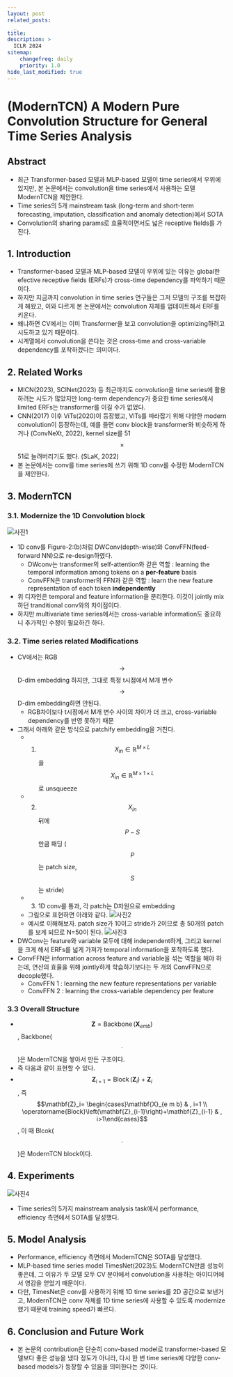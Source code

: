 ```yaml
---
layout: post
related_posts:
  _
title: 
description: >
  ICLR 2024
sitemap:
    changefreq: daily
    priority: 1.0
hide_last_modified: true
---
```


# (ModernTCN) A Modern Pure Convolution Structure for General Time Series Analysis

## Abstract
- 최근 Transformer-based 모델과 MLP-based 모델이 time series에서 우위에 있지만, 본 논문에서는 convolution을 time series에서 사용하는 모델 ModernTCN을 제안한다.
- Time series의 5개 mainstream task (long-term and short-term forecasting, imputation, classification and anomaly detection)에서 SOTA
- Convolution의 sharing params로 효율적이면서도 넓은 receptive fields를 가진다.

## 1. Introduction
- Transformer-based 모델과 MLP-based 모델이 우위에 있는 이유는 global한 efective receptive fields (ERFs)가 cross-time dependency를 파악하기 때문이다.
- 하지만 지금까지 convolution in time series 연구들은 그저 모델의 구조를 복잡하게 해왔고, 이와 다르게 본 논문에서는 convolution 자체를 업데이트해서 ERF를 키운다.
- 왜냐하면 CV에서는 이미 Transformer을 보고 convolution을 optimizing하려고 시도하고 있기 때문이다.
- 시계열에서 convolution을 쓴다는 것은 cross-time and cross-variable dependency를 포착하겠다는 의미이다.

## 2. Related Works
- MICN(2023), SCINet(2023) 등 최근까지도 convolution을 time series에 활용하려는 시도가 많았지만 long-term dependency가 중요한 time series에서 limited ERFs는 transformer를 이길 수가 없었다.
- CNN(2017) 이후 ViTs(2020)이 등장했고, ViTs를 따라잡기 위해 다양한 modern convolution이 등장하는데, 예를 들면 conv block을 transformer와 비슷하게 하거나 (ConvNeXt, 2022), kernel size를 51 $$\times$$ 51로 늘려버리기도 했다. (SLaK, 2022)
- 본 논문에서는 conv를 time series에 쓰기 위해 1D conv를 수정한 ModernTCN을 제안한다.

## 3. ModernTCN

### 3.1. Modernize the 1D Convolution block
![사진1](/assets/img/timeseries/modernTCN/fig2.jpeg)

- 1D conv를 Figure-2:(b)처럼 DWConv(depth-wise)와 ConvFFN(feed-forward NN)으로 re-design하였다.
  - DWconv는 transformer의 self-attention와 같은 역할 : learning the temporal information among tokens on a **per-feature** basis
  - ConvFFN은 transformer의 FFN과 같은 역할 : learn the new feature representation of each token **independently**
- 위 디자인은 temporal and feature information을 분리한다. 이것이 jointly mix하던 tranditional conv와의 차이점이다.
- 하지만 multivariate time series에서는 cross-variable information도 중요하니 추가적인 수정이 필요하긴 하다.

### 3.2. Time series related Modifications
- CV에서는 RGB $$\to$$ D-dim embedding 하지만, 그대로 특정 t시점에서 M개 변수 $$\to$$ D-dim embedding하면 안된다.
  - RGB차이보다 t시점에서 M개 변수 사이의 차이가 더 크고, cross-variable dependency를 반영 못하기 때문
- 그래서 아래와 같은 방식으로 patchify embedding을 거친다.
  - 1) $$X_{in} \in \mathbb R^{M\times L}$$을 $$X_{in} \in \mathbb R^{M\times 1\times L}$$로 unsqueeze
  - 2) $$X_{in}$$ 뒤에 $$P-S$$만큼 패딩 ($$P$$는 patch size, $$S$$는 stride)
  - 3) 1D conv를 통과, 각 patch는 D차원으로 embedding
  - 그림으로 표현하면 아래와 같다.
    ![사진2](/assets/img/timeseries/modernTCN/myfig1.jpeg)
  - 예시로 이해해보자. patch size가 10이고 stride가 2이므로 총 50개의 patch를 보게 되므로 N=50이 된다. 
    ![사진3](/assets/img/timeseries/modernTCN/myfig2.png)
- DWConv는 feature와 variable 모두에 대해 independent하게, 그리고 kernel을 크게 해서 ERFs를 넓게 가져가 temporal information을 포착하도록 했다.
- ConvFFN은 information across feature and variable을 섞는 역할을 해야 하는데, 연산의 효율을 위해 jointly하게 학습하기보다는 두 개의 ConvFFN으로 decople했다.
  - ConvFFN 1 : learning the new feature representations per variable
  - ConvFFN 2 : learning the cross-variable dependency per feature

### 3.3 Overall Structure
- $$\mathbf{Z}=\operatorname{Backbone}(\mathbf X_{emb})$$, Backbone($$\cdot$$)은 ModernTCN을 쌓아서 만든 구조이다.
- 즉 다음과 같이 표현할 수 있다.
- $$\mathbf{Z}_{i+1}=\operatorname{Block}\left(\mathbf{Z}_i\right)+\mathbf{Z}_i$$ , 즉 $$\mathbf{Z}_i= \begin{cases}\mathbf{X}_{e m b} & , i=1 \\ \operatorname{Block}\left(\mathbf{Z}_{i-1}\right)+\mathbf{Z}_{i-1} & , i>1\end{cases}$$, 이 때 Blcok($$\cdot$$)은 ModernTCN block이다.


## 4. Experiments
![사진4](/assets/img/timeseries/modernTCN/fig3.jpeg)
- Time series의 5가지 mainstream analysis task에서 performance, efficiency 측면에서 SOTA를 달성했다.

## 5. Model Analysis
- Performance, efficiency 측면에서 ModernTCN은 SOTA를 달성했다.
- MLP-based time series model TimesNet(2023)도 ModernTCN만큼 성능이 좋은데, 그 이유가 두 모델 모두 CV 분야에서 convolution을 사용하는 아이디어에서 영감을 얻었기 때문이다.
- 다만, TimesNet은 conv를 사용하기 위해 1D time series를 2D 공간으로 보낸거고, ModernTCN은 conv 자체를 1D time series에 사용할 수 있도록 modernize했기 때문에 training speed가 빠르다.
 
## 6. Conclusion and Future Work
- 본 논문의 contribution은 단순히 conv-based model로 transformer-based 모델보다 좋은 성능을 냈다 정도가 아니라, 다시 한 번 time series에 다양한 conv-based models가 등장할 수 있음을 의미한다는 것이다.